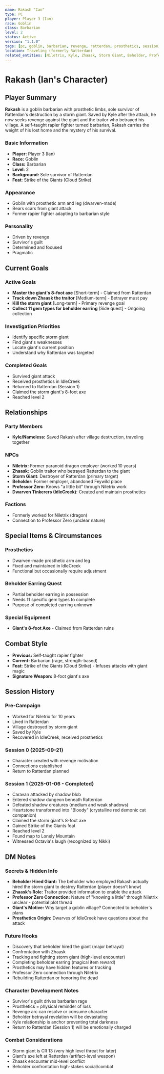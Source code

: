 ```yaml
---
name: Rakash "Ian"
type: PC
player: Player 3 (Ian)
race: Goblin
class: Barbarian
level: 2
status: Active
version: "1.1.0"
tags: [pc, goblin, barbarian, revenge, ratterdan, prosthetics, session1, giants-axe, strike-of-giants]
location: Traveling (formerly Ratterdan)
related_entities: [Niletrix, Kyle, Zhaask, Storm Giant, Beholder, Professor Zero]
---
```


# Rakash (Ian's Character)

## Player Summary

**Rakash** is a goblin barbarian with prosthetic limbs, sole survivor of Ratterdan's destruction by a storm giant. Saved by Kyle after the attack, he now seeks revenge against the giant and the traitor who betrayed his village. A self-taught rapier fighter turned barbarian, Rakash carries the weight of his lost home and the mystery of his survival.

### Basic Information
- **Player:** Player 3 (Ian)
- **Race:** Goblin
- **Class:** Barbarian
- **Level:** 2
- **Background:** Sole survivor of Ratterdan
- **Feat:** Strike of the Giants (Cloud Strike)

### Appearance
- Goblin with prosthetic arm and leg (dwarven-made)
- Bears scars from giant attack
- Former rapier fighter adapting to barbarian style

### Personality
- Driven by revenge
- Survivor's guilt
- Determined and focused
- Pragmatic

## Current Goals

### Active Goals
- **Master the giant's 8-foot axe** [Short-term] - Claimed from Ratterdan
- **Track down Zhaask the traitor** [Medium-term] - Betrayer must pay
- **Kill the storm giant** [Long-term] - Primary revenge goal
- **Collect 11 gem types for beholder earring** [Side quest] - Ongoing collection

### Investigation Priorities
- Identify specific storm giant
- Find giant's weaknesses
- Locate giant's current position
- Understand why Ratterdan was targeted

### Completed Goals
- Survived giant attack
- Received prosthetics in IdleCreek
- Returned to Ratterdan (Session 1)
- Claimed the storm giant's 8-foot axe
- Reached level 2

## Relationships

### Party Members
- **Kyle/Nameless:** Saved Rakash after village destruction, traveling together

### NPCs
- **Niletrix:** Former paranoid dragon employer (worked 10 years)
- **Zhaask:** Goblin traitor who betrayed Ratterdan to the giant
- **Storm Giant:** Destroyer of Ratterdan (primary target)
- **Beholder:** Former employer, abandoned Feywild place
- **Professor Zero:** Knows "a little bit" through Niletrix work
- **Dwarven Tinkerers (IdleCreek):** Created and maintain prosthetics

### Factions
- Formerly worked for Niletrix (dragon)
- Connection to Professor Zero (unclear nature)

## Special Items & Circumstances

### Prosthetics
- Dwarven-made prosthetic arm and leg
- Fixed and maintained in IdleCreek
- Functional but occasionally require adjustment

### Beholder Earring Quest
- Partial beholder earring in possession
- Needs 11 specific gem types to complete
- Purpose of completed earring unknown

### Special Equipment
- **Giant's 8-foot Axe** - Claimed from Ratterdan ruins

## Combat Style
- **Previous:** Self-taught rapier fighter
- **Current:** Barbarian (rage, strength-based)
- **Feat:** Strike of the Giants (Cloud Strike) - Infuses attacks with giant magic
- **Signature Weapon:** 8-foot giant's axe

## Session History

### Pre-Campaign
- Worked for Niletrix for 10 years
- Lived in Ratterdan
- Village destroyed by storm giant
- Saved by Kyle
- Recovered in IdleCreek, received prosthetics

### Session 0 (2025-09-21)
- Character created with revenge motivation
- Connections established
- Return to Ratterdan planned

### Session 1 (2025-01-06 - Completed)
- Caravan attacked by shadow blob
- Entered shadow dungeon beneath Ratterdan
- Defeated shadow creatures (medium and weak shadows)
- Heartstone transformed into "Bloody" (crystalline red demonic cat companion)
- Claimed the storm giant's 8-foot axe
- Gained Strike of the Giants feat
- Reached level 2
- Found map to Lonely Mountain
- Witnessed Octavia's laugh (recognized by Nikki)

## DM Notes

### Secrets & Hidden Info
- **Beholder Hired Giant:** The beholder who employed Rakash actually hired the storm giant to destroy Ratterdan (player doesn't know)
- **Zhaask's Role:** Traitor provided information to enable the attack
- **Professor Zero Connection:** Nature of "knowing a little" through Niletrix unclear - potential plot thread
- **Giant's Motive:** Why target a goblin village? Connected to beholder's plans
- **Prosthetics Origin:** Dwarves of IdleCreek have questions about the attack

### Future Hooks
- Discovery that beholder hired the giant (major betrayal)
- Confrontation with Zhaask
- Tracking and fighting storm giant (high-level encounter)
- Completing beholder earring (magical item reward)
- Prosthetics may have hidden features or tracking
- Professor Zero connection through Niletrix
- Rebuilding Ratterdan or honoring the dead

### Character Development Notes
- Survivor's guilt drives barbarian rage
- Prosthetics = physical reminder of loss
- Revenge arc can resolve or consume character
- Beholder betrayal revelation will be devastating
- Kyle relationship is anchor preventing total darkness
- Return to Ratterdan (Session 1) will be emotionally charged

### Combat Considerations
- Storm giant is CR 13 (very high level threat for later)
- Giant's axe left at Ratterdan (artifact-level weapon)
- Zhaask encounter mid-level conflict
- Beholder confrontation high-stakes social/combat
